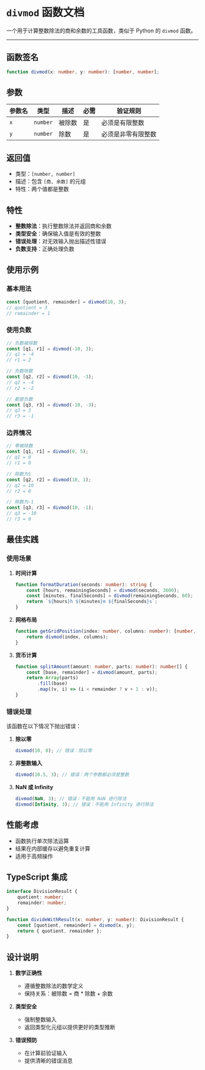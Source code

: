 # `divmod` 函数文档

一个用于计算整数除法的商和余数的工具函数，类似于 Python 的 `divmod` 函数。

---

## 函数签名

```typescript
function divmod(x: number, y: number): [number, number];
```

## 参数

| 参数名 | 类型     | 描述   | 必需 | 验证规则           |
| ------ | -------- | ------ | ---- | ------------------ |
| `x`    | `number` | 被除数 | 是   | 必须是有限整数     |
| `y`    | `number` | 除数   | 是   | 必须是非零有限整数 |

## 返回值

-   类型：`[number, number]`
-   描述：包含 `[商, 余数]` 的元组
-   特性：两个值都是整数

## 特性

-   **整数除法**：执行整数除法并返回商和余数
-   **类型安全**：确保输入值是有效的整数
-   **错误处理**：对无效输入抛出描述性错误
-   **负数支持**：正确处理负数

## 使用示例

### 基本用法

```typescript
const [quotient, remainder] = divmod(10, 3);
// quotient = 3
// remainder = 1
```

### 使用负数

```typescript
// 负数被除数
const [q1, r1] = divmod(-10, 3);
// q1 = -4
// r1 = 2

// 负数除数
const [q2, r2] = divmod(10, -3);
// q2 = -4
// r2 = -2

// 都是负数
const [q3, r3] = divmod(-10, -3);
// q3 = 3
// r3 = -1
```

### 边界情况

```typescript
// 零被除数
const [q1, r1] = divmod(0, 5);
// q1 = 0
// r1 = 0

// 除数为1
const [q2, r2] = divmod(10, 1);
// q2 = 10
// r2 = 0

// 除数为-1
const [q3, r3] = divmod(10, -1);
// q3 = -10
// r3 = 0
```

## 最佳实践

### 使用场景

1. **时间计算**

    ```typescript
    function formatDuration(seconds: number): string {
        const [hours, remainingSeconds] = divmod(seconds, 3600);
        const [minutes, finalSeconds] = divmod(remainingSeconds, 60);
        return `${hours}h ${minutes}m ${finalSeconds}s`;
    }
    ```

2. **网格布局**

    ```typescript
    function getGridPosition(index: number, columns: number): [number, number] {
        return divmod(index, columns);
    }
    ```

3. **货币计算**
    ```typescript
    function splitAmount(amount: number, parts: number): number[] {
        const [base, remainder] = divmod(amount, parts);
        return Array(parts)
            .fill(base)
            .map((v, i) => (i < remainder ? v + 1 : v));
    }
    ```

### 错误处理

该函数在以下情况下抛出错误：

1. **除以零**

    ```typescript
    divmod(10, 0); // 错误：除以零
    ```

2. **非整数输入**

    ```typescript
    divmod(10.5, 3); // 错误：两个参数都必须是整数
    ```

3. **NaN 或 Infinity**
    ```typescript
    divmod(NaN, 3); // 错误：不能用 NaN 进行除法
    divmod(Infinity, 3); // 错误：不能用 Infinity 进行除法
    ```

## 性能考虑

-   函数执行单次除法运算
-   结果在内部缓存以避免重复计算
-   适用于高频操作

## TypeScript 集成

```typescript
interface DivisionResult {
    quotient: number;
    remainder: number;
}

function divideWithResult(x: number, y: number): DivisionResult {
    const [quotient, remainder] = divmod(x, y);
    return { quotient, remainder };
}
```

## 设计说明

1. **数学正确性**

    - 遵循整数除法的数学定义
    - 保持关系：被除数 = 商 \* 除数 + 余数

2. **类型安全**

    - 强制整数输入
    - 返回类型化元组以提供更好的类型推断

3. **错误预防**
    - 在计算前验证输入
    - 提供清晰的错误消息
